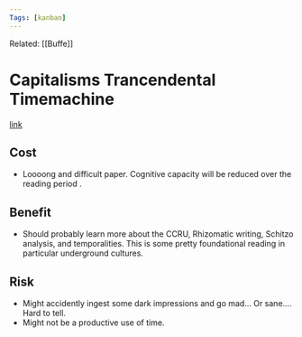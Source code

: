 ```yaml
---
Tags: [kanban]
---
```

Related: [[Buffe]]
# Capitalisms Trancendental Timemachine

[link](http://wrap.warwick.ac.uk/4520/1/WRAP_THESIS_Greenspan_2000.pdf)

## Cost 
- Loooong and difficult paper. Cognitive capacity will be reduced over the reading period .

## Benefit 
- Should probably learn more about the CCRU, Rhizomatic writing, Schitzo analysis, and temporalities. This is some pretty foundational reading in particular underground cultures. 

## Risk
- Might accidently ingest some dark impressions and go mad... Or sane.... Hard to tell.
- Might not be a productive use of time.

